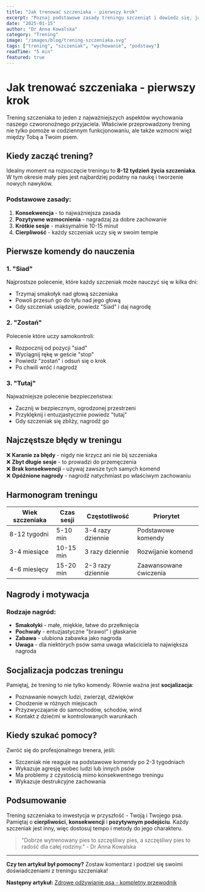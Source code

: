 ```yaml
---
title: "Jak trenować szczeniaka - pierwszy krok"
excerpt: "Poznaj podstawowe zasady treningu szczeniąt i dowiedz się, jak zbudować silną więź ze swoim nowym przyjacielem."
date: "2025-01-15"
author: "Dr Anna Kowalska"
category: "Trening"
image: "/images/blog/trening-szczeniaka.svg"
tags: ["trening", "szczeniak", "wychowanie", "podstawy"]
readTime: "5 min"
featured: true
---
```


# Jak trenować szczeniaka - pierwszy krok

Trening szczeniaka to jeden z najważniejszych aspektów wychowania naszego czworonożnego przyjaciela. Właściwie przeprowadzony trening nie tylko pomoże w codziennym funkcjonowaniu, ale także wzmocni więź między Tobą a Twoim psem.

## Kiedy zacząć trening?

Idealny moment na rozpoczęcie treningu to **8-12 tydzień życia szczeniaka**. W tym okresie mały pies jest najbardziej podatny na naukę i tworzenie nowych nawyków.

### Podstawowe zasady:

1. **Konsekwencja** - to najważniejsza zasada
2. **Pozytywne wzmocnienia** - nagradzaj za dobre zachowanie
3. **Krótkie sesje** - maksymalnie 10-15 minut
4. **Cierpliwość** - każdy szczeniak uczy się w swoim tempie

## Pierwsze komendy do nauczenia

### 1. "Siad"
Najprostsze polecenie, które każdy szczeniak może nauczyć się w kilka dni:

- Trzymaj smakołyk nad głową szczeniaka
- Powoli przesuń go do tyłu nad jego głową
- Gdy szczeniak usiądzie, powiedz "Siad" i daj nagrodę

### 2. "Zostań"
Polecenie które uczy samokontroli:

- Rozpocznij od pozycji "siad"
- Wyciągnij rękę w geście "stop"
- Powiedz "zostań" i odsuń się o krok
- Po chwili wróć i nagrodź

### 3. "Tutaj"
Najważniejsze polecenie bezpieczeństwa:

- Zacznij w bezpiecznym, ogrodzonej przestrzeni
- Przyklęknij i entuzjastycznie powiedz "tutaj"
- Gdy szczeniak się zbliży, nagrodź go

## Najczęstsze błędy w treningu

❌ **Karanie za błędy** - nigdy nie krzycz ani nie bij szczeniaka  
❌ **Zbyt długie sesje** - to prowadzi do przemęczenia  
❌ **Brak konsekwencji** - używaj zawsze tych samych komend  
❌ **Opóźnione nagrody** - nagrodź natychmiast po właściwym zachowaniu  

## Harmonogram treningu

| Wiek szczeniaka | Czas sesji | Częstotliwość | Priorytet |
|----------------|------------|---------------|-----------|
| 8-12 tygodni   | 5-10 min   | 3-4 razy dziennie | Podstawowe komendy |
| 3-4 miesiące   | 10-15 min  | 3 razy dziennie | Rozwijanie komend |
| 4-6 miesięcy   | 15-20 min  | 2-3 razy dziennie | Zaawansowane ćwiczenia |

## Nagrody i motywacja

### Rodzaje nagród:
- **Smakołyki** - małe, miękkie, łatwe do przełknięcia
- **Pochwały** - entuzjastyczne "brawo!" i głaskanie
- **Zabawa** - ulubiona zabawka jako nagroda
- **Uwaga** - dla niektórych psów sama uwaga właściciela to największa nagroda

## Socjalizacja podczas treningu

Pamiętaj, że trening to nie tylko komendy. Równie ważna jest **socjalizacja**:

- Poznawanie nowych ludzi, zwierząt, dźwięków
- Chodzenie w różnych miejscach
- Przyzwyczajanie do samochodów, schodów, wind
- Kontakt z dziećmi w kontrolowanych warunkach

## Kiedy szukać pomocy?

Zwróć się do profesjonalnego trenera, jeśli:
- Szczeniak nie reaguje na podstawowe komendy po 2-3 tygodniach
- Wykazuje agresję wobec ludzi lub innych psów
- Ma problemy z czystością mimo konsekwentnego treningu
- Wykazuje destrukcyjne zachowania

## Podsumowanie

Trening szczeniaka to inwestycja w przyszłość - Twoją i Twojego psa. Pamiętaj o **cierpliwości**, **konsekwencji** i **pozytywnym podejściu**. Każdy szczeniak jest inny, więc dostosuj tempo i metody do jego charakteru.

> "Dobrze wytrenowany pies to szczęśliwy pies, a szczęśliwy pies to radość dla całej rodziny." - Dr Anna Kowalska

---

**Czy ten artykuł był pomocny?** Zostaw komentarz i podziel się swoimi doświadczeniami z treningu szczeniaka!

**Następny artykuł:** [Zdrowe odżywianie psa - kompletny przewodnik](/blog/zdrowe-odzywianie-psa)
